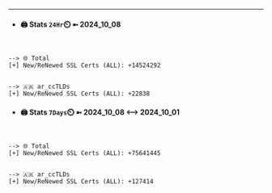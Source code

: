 

---
- #### 🖨️ **Stats** `24Hr`⏲️ ➼ 2024_10_08
```console


--> 🌐 Total
[+] New/ReNewed SSL Certs (ALL): +14524292


--> 🇦🇷 ar_ccTLDs
[+] New/ReNewed SSL Certs (ALL): +22838

```

- #### 🖨️ **Stats** `7Days`⏲️ ➼ 2024_10_08 <--> 2024_10_01
```console


--> 🌐 Total
[+] New/ReNewed SSL Certs (ALL): +75641445


--> 🇦🇷 ar_ccTLDs
[+] New/ReNewed SSL Certs (ALL): +127414

```


